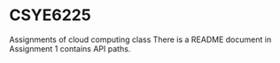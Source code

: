 # CSYE6225
Assignments of cloud computing class
There is a README document in Assignment 1 contains API paths.
